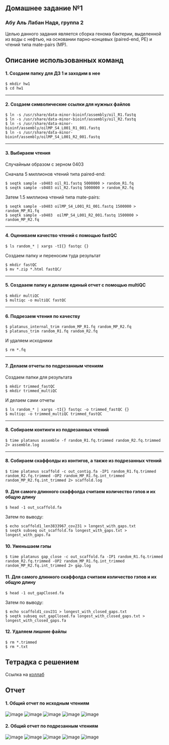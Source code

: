 ## Домашнее задание №1
### Абу Аль Лабан Надя, группа 2 

Целью данного задания является сборка генома бактерии, выделенной из воды с нефтью, на основании парно-концевых (paired-end, PE) и чтений типа mate-pairs (MP).

Описание использованных команд
---
#### 1. Создаем папку для ДЗ 1 и заходим в нее

```
$ mkdir hw1  
$ cd hw1
```

---
#### 2. Создаем символические ссылки для нужных файлов

```
$ ln -s /usr/share/data-minor-bioinf/assembly/oil_R1.fastq  
$ ln -s /usr/share/data-minor-bioinf/assembly/oil_R2.fastq
$ ln -s /usr/share/data-minor-bioinf/assembly/oilMP_S4_L001_R1_001.fastq
$ ln -s /usr/share/data-minor-bioinf/assembly/oilMP_S4_L001_R2_001.fastq
```

---
#### 3. Выбираем чтения
Случайным образом с зерном 0403

Сначала 5 миллионов чтений типа paired-end:  

```
$ seqtk sample -s0403 oil_R1.fastq 5000000 > random_R1.fq  
$ seqtk sample -s0403 oil_R2.fastq 5000000 > random_R2.fq 
```

Затем 1.5 миллиона чтений типа mate-pairs:

```
$ seqtk sample -s0403 oilMP_S4_L001_R1_001.fastq 1500000 > random_MP_R1.fq 
$ seqtk sample -s0403  oilMP_S4_L001_R2_001.fastq 1500000 > random_MP_R2.fq
```

---
#### 4. Оцениваем качество чтений с помощью fastQC

```
$ ls random_* | xargs -tI{} fastqc {} 
```

Создаем папку и переносим туда результат
```
$ mkdir fastQC
$ mv *.zip *.html fastQC/
```

---
#### 5. Создааем папку и делаем единый отчет с помощью multiQC

```
$ mkdir multiQC 
$ multiqc -o multiQC fastQC
```

---
#### 6. Подрезаем чтения по качеству

```
$ platanus_internal_trim random_MP_R1.fq random_MP_R2.fq  
$ platanus_trim random_R1.fq random_R2.fq
```
И удаляем исходники

```
$ rm *.fq
```

---
#### 7. Делаем отчеты по подрезанным чтениям

Создаем папки для результата

```
$ mkdir trimmed_fastQC 
$ mkdir trimmed_multiQC
```
И делаем сами отчеты
```
$ ls random_* | xargs -tI{} fastqc -o trimmed_fastQC {}
$ multiqc -o trimmed_multiQC trimmed_fastQC
```

---
#### 8. Собираем континги из подрезанных чтений

```
$ time platanus assemble -f random_R1.fq.trimmed random_R2.fq.trimmed 2> assemble.log
```

---
#### 8. Собираем скаффолды из контигов, а также из подрезанных чтений

```
$ time platanus scaffold -c out_contig.fa -IP1 random_R1.fq.trimmed random_R2.fq.trimmed -OP2 random_MP_R1.fq.int_trimmed random_MP_R2.fq.int_trimmed 2> scaffold.log
```

#### 9. Для самого длинного скаффолда считаем количество гэпов и их общую длину

```
$ head -1 out_scaffold.fa 
```
Затем по выводу:
```
$ echo scaffold1_len3833967_cov231 > longest_with_gaps.txt
$ seqtk subseq out_scaffold.fa longest_with_gaps.txt > longest_with_gaps.fa
```


#### 10. Уменьшаем гэпы
```
$ time platanus gap_close -c out_scaffold.fa -IP1 random_R1.fq.trimmed random_R2.fq.trimmed -OP2 random_MP_R1.fq.int_trimmed random_MP_R2.fq.int_trimmed 2> gap.log
```

#### 11. Для самого длинного скаффолда считаем количество гэпов и их общую длину

```
$ head -1 out_gapClosed.fa 
```
Затем по выводу:
```
$ echo scaffold1_cov231 > longest_with_closed_gaps.txt
$ seqtk subseq out_gapClosed.fa longest_with_closed_gaps.txt > longest_with_closed_gaps.fa
```
#### 12. Удаляем лишние файлы
```
$ rm *.trimmed
$ rm *.txt
```
Тетрадка с решением
---
Ссылка на [коллаб](https://colab.research.google.com/drive/1uoYn4tTkKsK52ueDclepkhlLNiURcRDu?usp=sharing)  

Отчет
---
#### 1. Общий отчет по исходным чтениям
![image](https://user-images.githubusercontent.com/23341597/139136025-32ce5244-0f60-432b-bacd-b831659fb458.png)
![image](https://user-images.githubusercontent.com/23341597/139136099-2f754cd8-9065-4edb-94c8-b21b56092b8c.png)
![image](https://user-images.githubusercontent.com/23341597/139136174-16e65343-7d46-4db3-98e8-f691b7d2ab44.png)
![image](https://user-images.githubusercontent.com/23341597/139136208-0fc7599f-3555-49ae-9f9c-cce25b2e380f.png)
![image](https://user-images.githubusercontent.com/23341597/139136511-57ca131d-4ab3-4924-839f-69658dda8328.png)
#### 2. Общий отчет по подрезанным чтениям
![image](https://user-images.githubusercontent.com/23341597/139137631-a8af18a9-8866-49af-ab15-b509073d91bd.png)
![image](https://user-images.githubusercontent.com/23341597/139137656-fe53738a-3696-4900-a7fa-7c4576f95e53.png)
![image](https://user-images.githubusercontent.com/23341597/139137697-55b69d8d-d762-46d3-afa0-0724c0afe96f.png)
![image](https://user-images.githubusercontent.com/23341597/139137732-d49c55fe-a62d-4601-a29c-a41bf36fe4e2.png)
![image](https://user-images.githubusercontent.com/23341597/139137767-774c998c-bdde-4412-a7ee-99ac8a2ef6b2.png)
